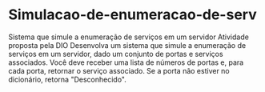 # Simulacao-de-enumeracao-de-serv
 Sistema que simule a enumeração de serviços em um servidor
 Atividade proposta pela DIO
Desenvolva um sistema que simule a enumeração de serviços em um servidor, dado um conjunto de portas e serviços associados. Você deve receber uma lista de números de portas e, para cada porta, retornar o serviço associado. Se a porta não estiver no dicionário, retorna "Desconhecido".
